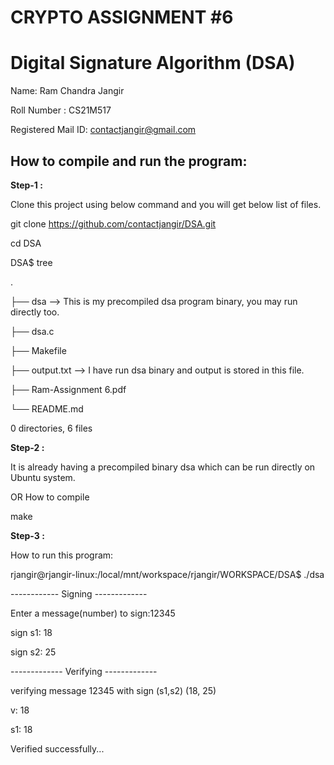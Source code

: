 # CRYPTO ASSIGNMENT #6

# Digital Signature Algorithm (DSA)

Name: Ram Chandra Jangir

Roll Number : CS21M517

Registered Mail ID: contactjangir@gmail.com


How to compile and run the program:
---------------------------------------------------------------------------------------------------------------------------------------------------------------------------------


**Step-1 :**

Clone this project using below command and you will get below list of files.

git clone https://github.com/contactjangir/DSA.git

cd DSA

DSA$ tree

.

├── dsa        --> This is my precompiled dsa program binary, you may run directly too.

├── dsa.c

├── Makefile

├── output.txt     --> I have run dsa  binary and output is stored in this file.

├── Ram-Assignment 6.pdf

└── README.md

0 directories, 6 files


**Step-2 :**

It is already having a precompiled binary dsa which can be run directly on Ubuntu system.

OR How to compile

make

**Step-3 :**

How to run this program:

rjangir@rjangir-linux:/local/mnt/workspace/rjangir/WORKSPACE/DSA$ ./dsa


 ------------ Signing -------------

Enter a message(number) to sign:12345

sign s1: 18

sign s2: 25


------------- Verifying -------------

verifying message 12345 with sign (s1,s2) (18, 25)

v: 18

s1: 18

 Verified successfully...
